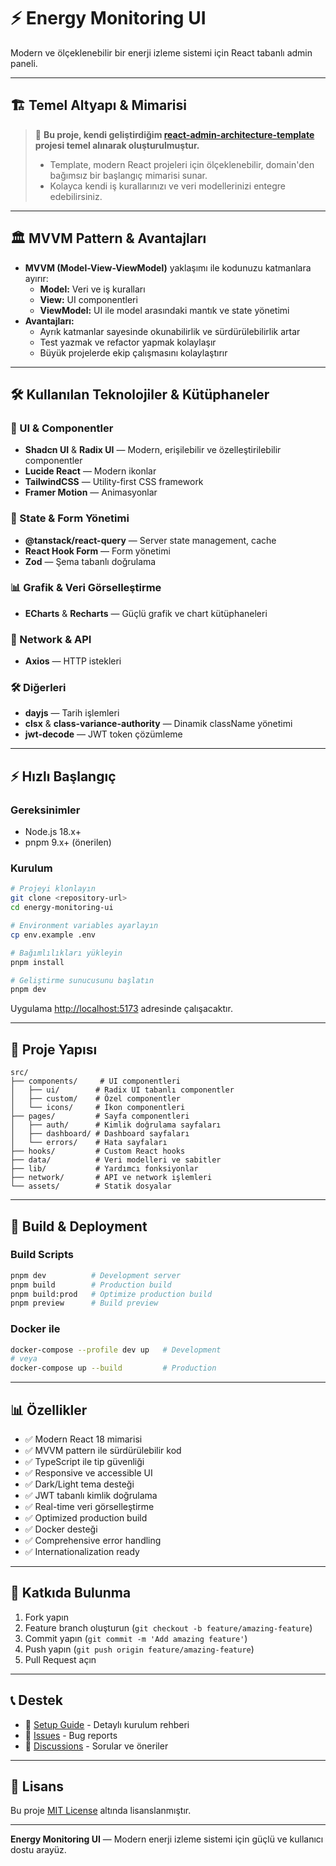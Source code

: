 # ⚡️ Energy Monitoring UI

Modern ve ölçeklenebilir bir enerji izleme sistemi için React tabanlı admin paneli.

---

## 🏗️ Temel Altyapı & Mimarisi

> 🧩 **Bu proje, kendi geliştirdiğim [react-admin-architecture-template](https://github.com/erhangocen/react-admin-architecture-template) projesi temel alınarak oluşturulmuştur.**
>
> - Template, modern React projeleri için ölçeklenebilir, domain'den bağımsız bir başlangıç mimarisi sunar.
> - Kolayca kendi iş kurallarınızı ve veri modellerinizi entegre edebilirsiniz.

---

## 🏛️ MVVM Pattern & Avantajları

- **MVVM (Model-View-ViewModel)** yaklaşımı ile kodunuzu katmanlara ayırır:
  - **Model:** Veri ve iş kuralları
  - **View:** UI componentleri
  - **ViewModel:** UI ile model arasındaki mantık ve state yönetimi
- **Avantajları:**
  - Ayrık katmanlar sayesinde okunabilirlik ve sürdürülebilirlik artar
  - Test yazmak ve refactor yapmak kolaylaşır
  - Büyük projelerde ekip çalışmasını kolaylaştırır

---

## 🛠️ Kullanılan Teknolojiler & Kütüphaneler

### 🎨 UI & Componentler
- **Shadcn UI** & **Radix UI** — Modern, erişilebilir ve özelleştirilebilir componentler
- **Lucide React** — Modern ikonlar
- **TailwindCSS** — Utility-first CSS framework
- **Framer Motion** — Animasyonlar

### 🧩 State & Form Yönetimi
- **@tanstack/react-query** — Server state management, cache
- **React Hook Form** — Form yönetimi
- **Zod** — Şema tabanlı doğrulama

### 📊 Grafik & Veri Görselleştirme
- **ECharts** & **Recharts** — Güçlü grafik ve chart kütüphaneleri

### 🔗 Network & API
- **Axios** — HTTP istekleri

### 🛠️ Diğerleri
- **dayjs** — Tarih işlemleri
- **clsx** & **class-variance-authority** — Dinamik className yönetimi
- **jwt-decode** — JWT token çözümleme

---

## ⚡️ Hızlı Başlangıç

### Gereksinimler
- Node.js 18.x+
- pnpm 9.x+ (önerilen)

### Kurulum
```bash
# Projeyi klonlayın
git clone <repository-url>
cd energy-monitoring-ui

# Environment variables ayarlayın
cp env.example .env

# Bağımlılıkları yükleyin
pnpm install

# Geliştirme sunucusunu başlatın
pnpm dev
```

Uygulama [http://localhost:5173](http://localhost:5173) adresinde çalışacaktır.

---

## 📁 Proje Yapısı

```
src/
├── components/     # UI componentleri
│   ├── ui/        # Radix UI tabanlı componentler
│   ├── custom/    # Özel componentler
│   └── icons/     # İkon componentleri
├── pages/         # Sayfa componentleri
│   ├── auth/      # Kimlik doğrulama sayfaları
│   ├── dashboard/ # Dashboard sayfaları
│   └── errors/    # Hata sayfaları
├── hooks/         # Custom React hooks
├── data/          # Veri modelleri ve sabitler
├── lib/           # Yardımcı fonksiyonlar
├── network/       # API ve network işlemleri
└── assets/        # Statik dosyalar
```

---

## 🚀 Build & Deployment

### Build Scripts
```bash
pnpm dev          # Development server
pnpm build        # Production build
pnpm build:prod   # Optimize production build
pnpm preview      # Build preview
```

### Docker ile
```bash
docker-compose --profile dev up   # Development
# veya
docker-compose up --build         # Production
```

---

## 📊 Özellikler

- ✅ Modern React 18 mimarisi
- ✅ MVVM pattern ile sürdürülebilir kod
- ✅ TypeScript ile tip güvenliği
- ✅ Responsive ve accessible UI
- ✅ Dark/Light tema desteği
- ✅ JWT tabanlı kimlik doğrulama
- ✅ Real-time veri görselleştirme
- ✅ Optimized production build
- ✅ Docker desteği
- ✅ Comprehensive error handling
- ✅ Internationalization ready

---

## 🤝 Katkıda Bulunma

1. Fork yapın
2. Feature branch oluşturun (`git checkout -b feature/amazing-feature`)
3. Commit yapın (`git commit -m 'Add amazing feature'`)
4. Push yapın (`git push origin feature/amazing-feature`)
5. Pull Request açın

---

## 📞 Destek

- 📖 [Setup Guide](./setup.md) - Detaylı kurulum rehberi
- 🐛 [Issues](https://github.com/your-repo/issues) - Bug reports
- 💬 [Discussions](https://github.com/your-repo/discussions) - Sorular ve öneriler

---

## 📄 Lisans

Bu proje [MIT License](./LICENSE) altında lisanslanmıştır.

---

**Energy Monitoring UI** — Modern enerji izleme sistemi için güçlü ve kullanıcı dostu arayüz.
